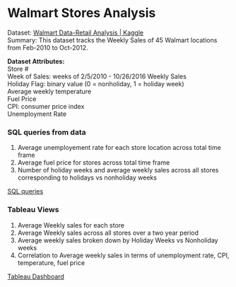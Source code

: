 # Walmart Stores Analysis 
Dataset: [Walmart Data-Retail Analysis | Kaggle](https://www.kaggle.com/vik2012kvs/walmart-dataretail-analysis?select=Walmart_Store_sales.csv)  
Summary: This dataset tracks the Weekly Sales of 45 Walmart locations from Feb-2010 to Oct-2012.

**Dataset Attributes:**  
Store #  
Week of Sales: weeks of 2/5/2010 - 10/26/2016 
Weekly Sales  
Holiday Flag: binary value (0 = nonholiday, 1 = holiday week)  
Average weekly temperature  
Fuel Price  
CPI: consumer price index  
Unemployment Rate

### SQL queries from data
  1. Average unemployement rate for each store location across total time frame
  2. Average fuel price for stores across total time frame
  3. Number of holiday weeks and average weekly sales across all stores corresponding to holidays vs nonholiday weeks

[SQL queries](https://github.com/christabel-paul/Walmart_Stores_Analysis/blob/main/SQLQuery3.sql)

### Tableau Views
  1. Average Weekly sales for each store
  2. Average Weekly sales across all stores over a two year period
  3. Average weekly sales broken down by Holiday Weeks vs Nonholiday weeks
  4. Correlation to Average weekly sales in terms of unemployment rate, CPI, temperature, fuel price

[Tableau Dashboard](https://github.com/christabel-paul/Walmart_Stores_Analysis/blob/main/tableau%20snapshot_.JPG)
